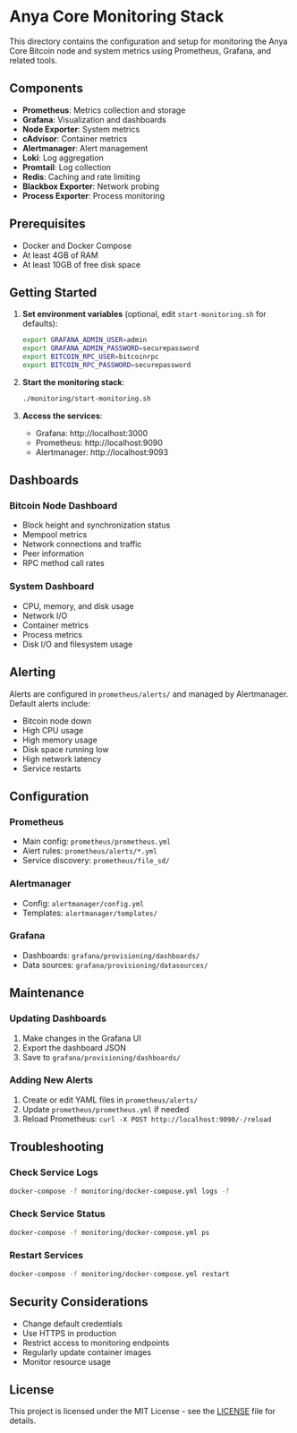 # Anya Core Monitoring Stack

This directory contains the configuration and setup for monitoring the Anya Core Bitcoin node and system metrics using Prometheus, Grafana, and related tools.

## Components

- **Prometheus**: Metrics collection and storage
- **Grafana**: Visualization and dashboards
- **Node Exporter**: System metrics
- **cAdvisor**: Container metrics
- **Alertmanager**: Alert management
- **Loki**: Log aggregation
- **Promtail**: Log collection
- **Redis**: Caching and rate limiting
- **Blackbox Exporter**: Network probing
- **Process Exporter**: Process monitoring

## Prerequisites

- Docker and Docker Compose
- At least 4GB of RAM
- At least 10GB of free disk space

## Getting Started

1. **Set environment variables** (optional, edit `start-monitoring.sh` for defaults):
   ```bash
   export GRAFANA_ADMIN_USER=admin
   export GRAFANA_ADMIN_PASSWORD=securepassword
   export BITCOIN_RPC_USER=bitcoinrpc
   export BITCOIN_RPC_PASSWORD=securepassword
   ```

2. **Start the monitoring stack**:
   ```bash
   ./monitoring/start-monitoring.sh
   ```

3. **Access the services**:
   - Grafana: http://localhost:3000
   - Prometheus: http://localhost:9090
   - Alertmanager: http://localhost:9093

## Dashboards

### Bitcoin Node Dashboard
- Block height and synchronization status
- Mempool metrics
- Network connections and traffic
- Peer information
- RPC method call rates

### System Dashboard
- CPU, memory, and disk usage
- Network I/O
- Container metrics
- Process metrics
- Disk I/O and filesystem usage

## Alerting

Alerts are configured in `prometheus/alerts/` and managed by Alertmanager. Default alerts include:

- Bitcoin node down
- High CPU usage
- High memory usage
- Disk space running low
- High network latency
- Service restarts

## Configuration

### Prometheus
- Main config: `prometheus/prometheus.yml`
- Alert rules: `prometheus/alerts/*.yml`
- Service discovery: `prometheus/file_sd/`

### Alertmanager
- Config: `alertmanager/config.yml`
- Templates: `alertmanager/templates/`

### Grafana
- Dashboards: `grafana/provisioning/dashboards/`
- Data sources: `grafana/provisioning/datasources/`

## Maintenance

### Updating Dashboards
1. Make changes in the Grafana UI
2. Export the dashboard JSON
3. Save to `grafana/provisioning/dashboards/`

### Adding New Alerts
1. Create or edit YAML files in `prometheus/alerts/`
2. Update `prometheus/prometheus.yml` if needed
3. Reload Prometheus: `curl -X POST http://localhost:9090/-/reload`

## Troubleshooting

### Check Service Logs
```bash
docker-compose -f monitoring/docker-compose.yml logs -f
```

### Check Service Status
```bash
docker-compose -f monitoring/docker-compose.yml ps
```

### Restart Services
```bash
docker-compose -f monitoring/docker-compose.yml restart
```

## Security Considerations

- Change default credentials
- Use HTTPS in production
- Restrict access to monitoring endpoints
- Regularly update container images
- Monitor resource usage

## License

This project is licensed under the MIT License - see the [LICENSE](LICENSE) file for details.
